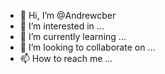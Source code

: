 - 👋 Hi, I’m @Andrewcber
- 👀 I’m interested in ...
- 🌱 I’m currently learning ...
- 💞️ I’m looking to collaborate on ...
- 📫 How to reach me ...

<!---
Andrewcber/Andrewcber is a ✨ special ✨ repository because its `README.md` (this file) appears on your GitHub profile.
You can click the Preview link to take a look at your changes.
--->
